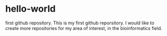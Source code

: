 # hello-world
first github repository.
This is my first github reporsitory.
I would like to create more repositories for my area of interest, in the bioinformatics field.
